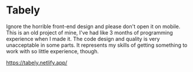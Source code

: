 # Tabely

Ignore the horrible front-end design and please don't open it on mobile.
This is an old project of mine, I've had like 3 months of programming experience when I made it. The code design and quality is very unacceptable in some parts. It represents my skills of getting something to work with so little experience, though.

https://tabely.netlify.app/
